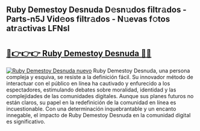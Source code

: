 ## Ruby Demestoy Desnuda D𝚎sn𝚞dos filtr𝚊dos - Parts-n5J Vid𝚎os filtr𝚊dos - N𝚞evas f𝚘tos atr𝚊ctivas LFNsl

# <h2><a href="http://mb6q4hc.tromn.icu/?c=Ruby+Demestoy+Desnuda">🔗👉👉👉 Ruby Demestoy Desnuda 🔗🔗</a></h2>

[![Ruby Demestoy Desnuda nuevo](https://i.imgur.com/pEAQMta.gif)](http://mb6q4hc.tromn.icu/?c=Ruby+Demestoy+Desnuda)
Ruby Demestoy Desnuda, una persona compleja y esquiva, se resiste a la definición fácil. Su innovador método de interactuar con el público en línea ha cautivado y enfurecido a los espectadores, estimulando debates sobre moralidad, identidad y las complejidades de las comunidades digitales. Aunque sus planes futuros no están claros, su papel en la redefinición de la comunidad en línea es incuestionable. Con una determinación inquebrantable y un encanto innegable, el impacto de Ruby Demestoy Desnuda en la comunidad digital es significativo.
